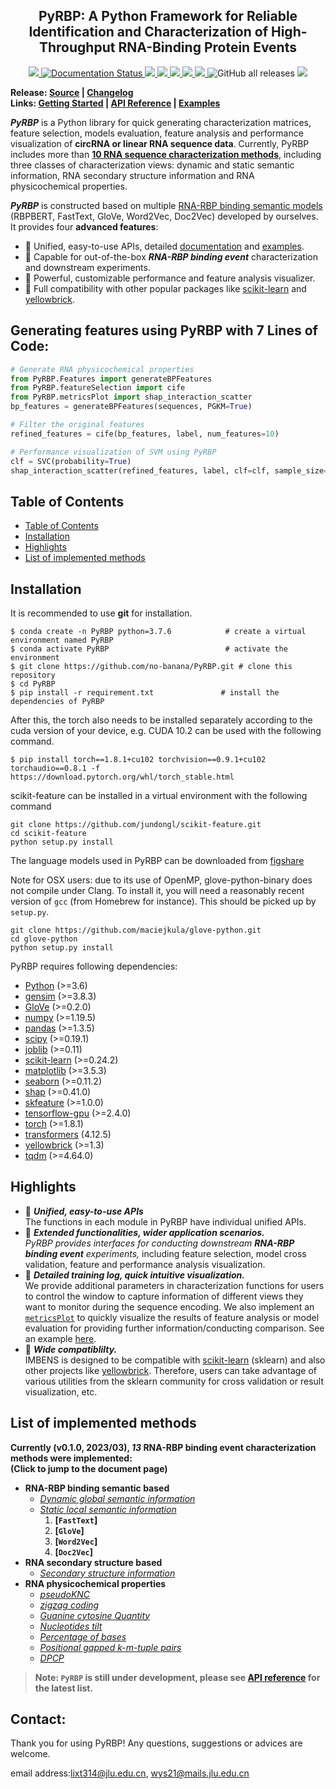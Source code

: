 <h2 align="center">
  PyRBP: A Python Framework for Reliable Identification and Characterization of High-Throughput RNA-Binding Protein Events
</h2>

<p align="center">
  <a href="https://github.com/no-banana/PyRBP">
    <img src="https://img.shields.io/badge/PyRBP-python-orange">
  </a>
  <a href='https://rbp-package.readthedocs.io/en/latest/?badge=latest'>
    <img src='https://readthedocs.org/projects/rbp-package/badge/?version=latest' alt='Documentation Status' />
  </a>
  <a href="https://github.com/no-banana/PyRBP/stargazers">
    <img src="https://img.shields.io/github/stars/no-banana/PyRBP">
  </a>
  <a href="https://github.com/no-banana/PyRBP/network/members">
    <img src="https://img.shields.io/github/forks/no-banana/PyRBP">
  </a>
  <a href="https://github.com/no-banana/PyRBP/issues">
    <img src="https://img.shields.io/github/issues/no-banana/PyRBP">
  </a>
  <a href="https://github.com/no-banana/PyRBP/blob/master/LICENSE">
    <img src="https://img.shields.io/github/license/no-banana/PyRBP">
  </a>
  <a href="https://github.com/no-banana/PyRBP/graphs/traffic">
    <img src="https://visitor-badge.glitch.me/badge?page_id=no-banana.PyRBP">
  </a>
  <img alt="GitHub all releases" src="https://img.shields.io/github/downloads/no-banana/PyRBP/total">
  <!-- ALL-CONTRIBUTORS-BADGE:START - Do not remove or modify this section -->
<a href="https://github.com/no-banana/PyRBP#contributors-"><img src="https://img.shields.io/badge/all_contributors-3-orange.svg"></a>
<!-- ALL-CONTRIBUTORS-BADGE:END -->
</p>


**Release: 
  <a href="https://github.com/no-banana/PyRBP/tree/main/PyRBP">Source</a> |
  <a href="https://rbp-package.readthedocs.io/en/latest/release_history.html"> Changelog </a>  
  Links:
  <a href="https://github.com/no-banana/PyRBP#generating-features-using-PyRBP-with-7-lines-of-Code">Getting Started</a> |
  <a href="https://rbp-package.readthedocs.io/">API Reference</a> |
  <a href="https://rbp-package.readthedocs.io/en/latest/basic_usage.html">Examples</a>**
  
***PyRBP*** is a Python library for quick generating characterization matrices, feature selection, models evaluation, feature analysis and performance visualization of **circRNA or linear RNA sequence data**. 
Currently, PyRBP includes more than **[10 RNA sequence characterization methods](#list-of-implemented-methods)**, including three classes of characterization views: dynamic and static semantic information, RNA secondary structure information and RNA physicochemical properties.

***PyRBP*** is constructed based on multiple [RNA-RBP binding semantic models](https://figshare.com/articles/software/LM_for_RBP_package/21383187) (RBPBERT, FastText, GloVe, Word2Vec, Doc2Vec) developed by ourselves. It provides four **advanced features**:
- &#x1F34E; Unified, easy-to-use APIs, detailed [documentation](https://rbp-package.readthedocs.io/) and [examples](https://rbp-package.readthedocs.io/en/latest/basic_usage.html).
- &#x1F34E; Capable for out-of-the-box ***RNA-RBP binding event*** characterization and downstream experiments.
- &#x1F34E; Powerful, customizable performance and feature analysis visualizer.
- &#x1F34E; Full compatibility with other popular packages like [scikit-learn](https://scikit-learn.org/stable/) and [yellowbrick](https://www.scikit-yb.org/en/latest/index.html).

## Generating features using PyRBP with 7 Lines of Code:

```python
# Generate RNA physicochemical properties
from PyRBP.Features import generateBPFeatures
from PyRBP.featureSelection import cife
from PyRBP.metricsPlot import shap_interaction_scatter
bp_features = generateBPFeatures(sequences, PGKM=True)

# Filter the original features
refined_features = cife(bp_features, label, num_features=10)

# Performance visualization of SVM using PyRBP
clf = SVC(probability=True)
shap_interaction_scatter(refined_features, label, clf=clf, sample_size=(0, 100), feature_size=(0, 10), image_path='./')
```

## Table of Contents

- [Table of Contents](#table-of-contents)
- [Installation](#installation)
- [Highlights](#highlights)
- [List of implemented methods](#list-of-implemented-methods)


## Installation

It is recommended to use **git** for installation.  
```shell
$ conda create -n PyRBP python=3.7.6            # create a virtual environment named PyRBP
$ conda activate PyRBP                          # activate the environment  
$ git clone https://github.com/no-banana/PyRBP.git # clone this repository
$ cd PyRBP
$ pip install -r requirement.txt               # install the dependencies of PyRBP
```
After this, the torch also needs to be installed separately according to the cuda version of your device, e.g. CUDA 10.2 can be used with the following command.
```shell
$ pip install torch==1.8.1+cu102 torchvision==0.9.1+cu102 torchaudio==0.8.1 -f https://download.pytorch.org/whl/torch_stable.html
```
scikit-feature can be installed in a virtual environment with the following command 
```shell
git clone https://github.com/jundongl/scikit-feature.git
cd scikit-feature
python setup.py install
```

The language models used in PyRBP can be downloaded from [figshare](https://figshare.com/articles/software/LM_for_RBP_package/21383187)

Note for OSX users: due to its use of OpenMP, glove-python-binary does not compile under Clang. To install it, you will need a reasonably recent version of `gcc` (from Homebrew for instance). This should be picked up by `setup.py`.
```shell
git clone https://github.com/maciejkula/glove-python.git
cd glove-python
python setup.py install
```


PyRBP requires following dependencies:

- [Python](https://www.python.org/) (>=3.6)
- [gensim](https://radimrehurek.com/gensim/index.html) (>=3.8.3)
- [GloVe](https://pypi.org/project/glove-python-binary/) (>=0.2.0)
- [numpy](https://numpy.org/) (>=1.19.5)
- [pandas](https://pandas.pydata.org/) (>=1.3.5)
- [scipy](https://www.scipy.org/) (>=0.19.1)
- [joblib](https://pypi.org/project/joblib/) (>=0.11)
- [scikit-learn](https://scikit-learn.org/stable/) (>=0.24.2)
- [matplotlib](https://matplotlib.org/) (>=3.5.3)
- [seaborn](https://seaborn.pydata.org/) (>=0.11.2)
- [shap](https://shap.readthedocs.io/en/latest/index.html) (>=0.41.0)
- [skfeature](https://jundongl.github.io/scikit-feature/index.html) (>=1.0.0)
- [tensorflow-gpu](https://tensorflow.google.cn/) (>=2.4.0)
- [torch](https://pytorch.org/) (>=1.8.1)
- [transformers](https://huggingface.co/docs/transformers/index) (4.12.5)
- [yellowbrick](https://www.scikit-yb.org/en/latest/index.html) (>=1.3)
- [tqdm](https://tqdm.github.io/) (>=4.64.0)

## Highlights

- &#x1F34E; ***Unified, easy-to-use APIs***  
The functions in each module in PyRBP have individual unified APIs. 
- &#x1F34E; ***Extended functionalities, wider application scenarios.***  
*PyRBP provides interfaces for conducting downstream **RNA-RBP binding event** experiments,* including feature selection, model cross validation, feature and performance analysis visualization. 
- &#x1F34E; ***Detailed training log, quick intuitive visualization.***   
We provide additional parameters in characterization functions for users to control the window to capture information of different views they want to monitor during the sequence encoding. We also implement an [`metricsPlot`](https://rbp-package.readthedocs.io/en/latest/analysis_plots.html) to quickly visualize the results of feature analysis or model evaluation for providing further information/conducting comparison. See an example [here](https://rbp-package.readthedocs.io/en/latest/plotAnalysis_examples.html).
- &#x1F34E; ***Wide compatiblilty.***   
IMBENS is designed to be compatible with [scikit-learn](https://scikit-learn.org/stable/) (sklearn) and also other projects like [yellowbrick](https://www.scikit-yb.org/en/latest/index.html). Therefore, users can take advantage of various utilities from the sklearn community for cross validation or result visualization, etc.

## List of implemented methods

**Currently (v0.1.0, 2023/03), *13* RNA-RBP binding event characterization methods were implemented:  
(Click to jump to the document page)**

- **RNA-RBP binding semantic based**
  - *[Dynamic global semantic information](https://rbp-package.readthedocs.io/en/latest/RNA_features.html#PyRBP.Features.generateDynamicLMFeatures)*
  - *[Static local semantic information](https://rbp-package.readthedocs.io/en/latest/RNA_features.html#PyRBP.Features.generateStaticLMFeatures)*
    1. **[`FastText`]**
    2. **[`GloVe`]**
    3. **[`Word2Vec`]**
    4. **[`Doc2Vec`]**
- **RNA secondary structure based**
  - *[Secondary structure information](https://rbp-package.readthedocs.io/en/latest/RNA_features.html#PyRBP.Features.generateStructureFeatures)*
- **RNA physicochemical properties**
  - *[pseudoKNC](https://rbp-package.readthedocs.io/en/latest/RNA_features.html#PyRBP.Features.generateBPFeatures)*
  - *[zigzag coding](https://rbp-package.readthedocs.io/en/latest/RNA_features.html#PyRBP.Features.generateBPFeatures)*
  - *[Guanine cytosine Quantity](https://rbp-package.readthedocs.io/en/latest/RNA_features.html#PyRBP.Features.generateBPFeatures)*
  - *[Nucleotides tilt](https://rbp-package.readthedocs.io/en/latest/RNA_features.html#PyRBP.Features.generateBPFeatures)*
  - *[Percentage of bases](https://rbp-package.readthedocs.io/en/latest/RNA_features.html#PyRBP.Features.generateBPFeatures)*
  - *[Positional gapped k-m-tuple pairs](https://rbp-package.readthedocs.io/en/latest/RNA_features.html#PyRBP.Features.generateBPFeatures)*
  - *[DPCP](https://rbp-package.readthedocs.io/en/latest/RNA_features.html#PyRBP.Features.generateBPFeatures)*

> **Note: `PyRBP` is still under development, please see [API reference](https://rbp-package.readthedocs.io/en/latest/index.html) for the latest list.**

## Contact:
Thank you for using PyRBP! Any questions, suggestions or advices are welcome.

email address:[lixt314@jlu.edu.cn](lixt314@jlu.edu.cn), [wys21@mails.jlu.edu.cn](wys21@mails.jlu.edu.cn)

